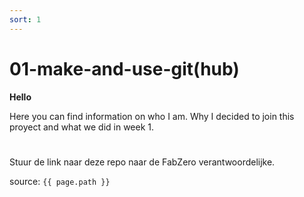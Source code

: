 ```yaml
---
sort: 1
---
```


# 01-make-and-use-git(hub)

**Hello**  

Here you can find information on who I am. Why I decided to join this proyect and what we did in week 1.

#
Stuur de link naar deze repo naar de FabZero verantwoordelijke.

source: `{{ page.path }}`
